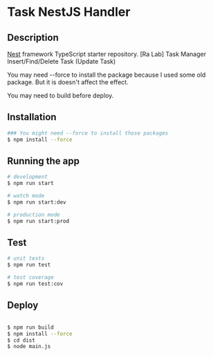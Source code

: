 # Task NestJS Handler


## Description

[Nest](https://github.com/nestjs/nest) framework TypeScript starter repository.
[Ra Lab] Task Manager
Insert/Find/Delete Task (Update Task)

You may need --force to install the package because I used some old package. But it is doesn't affect the effect.

You may need to build before deploy.

## Installation

```bash
### You might need --force to install those packages
$ npm install --force
```

## Running the app

```bash
# development
$ npm run start

# watch mode
$ npm run start:dev

# production mode
$ npm run start:prod
```

## Test

```bash
# unit tests
$ npm run test

# test coverage
$ npm run test:cov
```

## Deploy
```bash

$ npm run build
$ npm install --force
$ cd dist
$ node main.js

```

